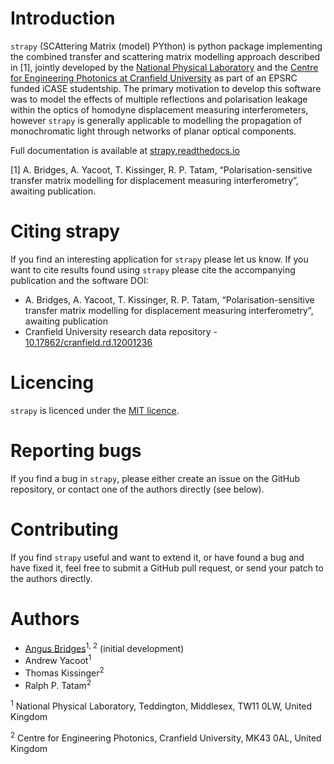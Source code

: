 # Introduction 

`strapy` (SCAttering Matrix (model) PYthon) is python package implementing the combined transfer and scattering matrix
modelling approach described in [1], jointly developed by the [National
Physical Laboratory](https://www.npl.co.uk/) and the [Centre for Engineering
Photonics at Cranfield University](https://openoptics.info/) as part of
an EPSRC funded iCASE studentship. The primary motivation to develop this
software was to model the effects of multiple reflections and polarisation
leakage within the optics of homodyne displacement measuring interferometers,
however `strapy` is generally applicable to modelling the propagation of
monochromatic light through networks of planar optical components.

Full documentation is available at [strapy.readthedocs.io](https://strapy.readthedocs.io/)

[1] A. Bridges, A. Yacoot, T. Kissinger, R. P. Tatam, “Polarisation-sensitive transfer matrix modelling for displacement measuring interferometry”, awaiting publication.

# Citing strapy

If you find an interesting application for `strapy` please let us know. If you
want to cite results found using `strapy` please cite the accompanying
publication and the software DOI:

* A. Bridges, A. Yacoot, T. Kissinger, R. P. Tatam, “Polarisation-sensitive transfer matrix modelling for displacement measuring interferometry”, awaiting publication
* Cranfield University research data repository - [10.17862/cranfield.rd.12001236](https://doi.org/10.17862/cranfield.rd.12001236)

# Licencing

`strapy` is licenced under the [MIT licence](LICENCE). 

# Reporting bugs

If you find a bug in `strapy`, please either create an issue on the GitHub
repository, or contact one of the authors directly (see below).

# Contributing

If you find `strapy` useful and want to extend it, or have found a bug and have
fixed it, feel free to submit a GitHub pull request, or send your patch to the
authors directly.

# Authors

* [Angus Bridges](https://github.com/AngusBridges)<sup>1, 2</sup> (initial development) 
* Andrew Yacoot<sup>1</sup>
* Thomas Kissinger<sup>2</sup>
* Ralph P. Tatam<sup>2</sup>

<sup>1</sup> National Physical Laboratory, Teddington, Middlesex, TW11 0LW, United Kingdom

<sup>2</sup> Centre for Engineering Photonics, Cranfield University, MK43 0AL, United Kingdom
